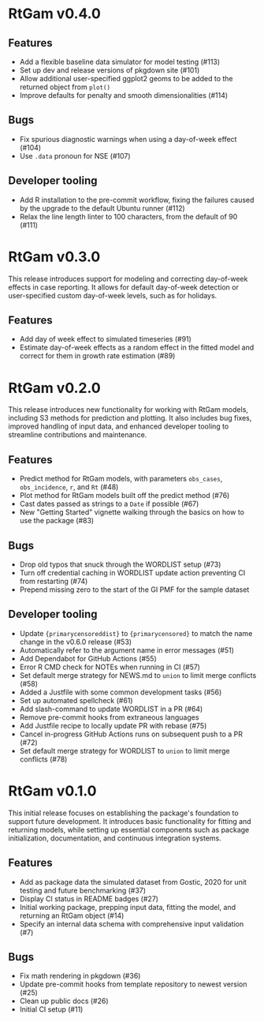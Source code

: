 # RtGam v0.4.0

## Features
* Add a flexible baseline data simulator for model testing (#113)
* Set up dev and release versions of pkgdown site (#101)
* Allow additional user-specified ggplot2 geoms to be added to the returned object from `plot()`
* Improve defaults for penalty and smooth dimensionalities (#114)

## Bugs
* Fix spurious diagnostic warnings when using a day-of-week effect (#104)
* Use `.data` pronoun for NSE (#107)

## Developer tooling
* Add R installation to the pre-commit workflow, fixing the failures caused by the upgrade to the default Ubuntu runner (#112)
* Relax the line length linter to 100 characters, from the default of 90 (#111)

# RtGam v0.3.0

This release introduces support for modeling and correcting day-of-week effects in case reporting. It allows for default day-of-week detection or user-specified custom day-of-week levels, such as for holidays.

## Features
* Add day of week effect to simulated timeseries (#91)
* Estimate day-of-week effects as a random effect in the fitted model and correct for them in growth rate estimation (#89)

# RtGam v0.2.0

This release introduces new functionality for working with RtGam models, including S3 methods for prediction and plotting. It also includes bug fixes, improved handling of input data, and enhanced developer tooling to streamline contributions and maintenance.

## Features
* Predict method for RtGam models, with parameters `obs_cases`, `obs_incidence`, `r`, and `Rt` (#48)
* Plot method for RtGam models built off the predict method (#76)
* Cast dates passed as strings to a `Date` if possible (#67)
* New "Getting Started" vignette walking through the basics on how to use the package (#83)

## Bugs

* Drop old typos that snuck through the WORDLIST setup (#73)
* Turn off credential caching in WORDLIST update action preventing CI from restarting (#74)
* Prepend missing zero to the start of the GI PMF for the sample dataset

## Developer tooling

* Update `{primarycensoreddist}` to `{primarycensored}` to match the name change in the v0.6.0 release (#53)
* Automatically refer to the argument name in error messages (#51)
* Add Dependabot for GitHub Actions (#55)
* Error R CMD check for NOTEs when running in CI (#57)
* Set default merge strategy for NEWS.md to `union` to limit merge conflicts (#58)
* Added a Justfile with some common development tasks (#56)
* Set up automated spellcheck (#61)
* Add slash-command to update WORDLIST in a PR (#64)
* Remove pre-commit hooks from extraneous languages
* Add Justfile recipe to locally update PR with rebase (#75)
* Cancel in-progress GitHub Actions runs on subsequent push to a PR (#72)
* Set default merge strategy for WORDLIST to `union` to limit merge conflicts (#78)

# RtGam v0.1.0

This initial release focuses on establishing the package's foundation to support future development. It introduces basic functionality for fitting and returning models, while setting up essential components such as package initialization, documentation, and continuous integration systems.

## Features

* Add as package data the simulated dataset from Gostic, 2020 for unit testing and future benchmarking (#37)
* Display CI status in README badges (#27)
* Initial working package, prepping input data, fitting the model, and returning an RtGam object (#14)
* Specify an internal data schema with comprehensive input validation (#7)

## Bugs

* Fix math rendering in pkgdown (#36)
* Update pre-commit hooks from template repository to newest version (#25)
* Clean up public docs (#26)
* Initial CI setup (#11)
